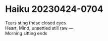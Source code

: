 # Haiku 20230424-0704  

Tears sting these closed eyes  
Heart, Mind, unsettled still raw —  
Morning sitting ends  
  
